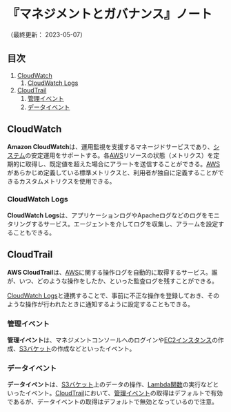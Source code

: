 # 『マネジメントとガバナンス』ノート

（最終更新： 2023-05-07）


## 目次

1. [CloudWatch](#cloudwatch)
	1. [CloudWatch Logs](#cloudwatch-logs)
1. [CloudTrail](#cloudtrail)
	1. [管理イベント](#管理イベント)
	1. [データイベント](#データイベント)


## CloudWatch

**Amazon CloudWatch**は、運用監視を支援するマネージドサービスであり、[システム](../../../../system/_/chapters/system.md#システム)の安定運用をサポートする。各[AWS](./aws.md#aws)リソースの状態（メトリクス）を定期的に取得し、既定値を超えた場合にアラートを送信することができる。[AWS](./aws.md#aws)があらかじめ定義している標準メトリクスと、利用者が独自に定義することができるカスタムメトリクスを使用できる。

### CloudWatch Logs

**CloudWatch Logs**は、アプリケーションログやApacheログなどのログをモニタリングするサービス。エージェントを介してログを収集し、アラームを設定することもできる。


## CloudTrail

**AWS CloudTrail**は、[AWS](./aws.md#aws)に関する操作ログを自動的に取得するサービス。誰が、いつ、どのような操作をしたか、といった監査ログを残すことができる。

[CloudWatch Logs](#cloudwatch-logs)と連携することで、事前に不正な操作を登録しておき、そのような操作が行われたときに通知するように設定することもできる。

### 管理イベント

**管理イベント**は、マネジメントコンソールへのログインや[EC2インスタンス](./computing.md#ec2)の作成、[S3](./storage.md#s3)[バケット](./storage.md#バケット)の作成などといったイベント。

### データイベント

**データイベント**は、[S3](./storage.md#s3)[バケット](./storage.md#バケット)上のデータの操作、[Lambda関数](./computing.md#lambda)の実行などといったイベント。[CloudTrail](#cloudtrail)において、[管理イベント](#管理イベント)の取得はデフォルトで有効であるが、データイベントの取得はデフォルトで無効となっているので注意。
